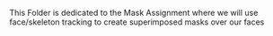 This Folder is dedicated to the Mask Assignment where we will use face/skeleton tracking to create superimposed masks over our faces
